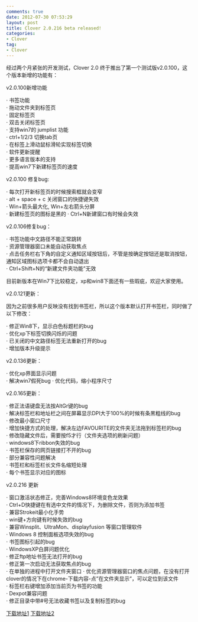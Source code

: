 ```yaml
---
comments: true
date: 2012-07-30 07:53:29
layout: post
title: Clover 2.0.216 beta released!
categories:
- Clover 
tag:
- Clover
---
```


<p>经过两个月紧张的开发测试，Clover 2.0 终于推出了第一个测试版v2.0.100，这个版本新增的功能有：</p>
<p>v2.0.100新增功能</p>
·   书签功能<br>
·   拖动文件夹到标签页<br>
·   固定标签页<br>
·   双击关闭标签页<br>
·   支持win7的 jumplist 功能<br>
·   ctrl+1/2/3 切换tab页<br>
·   在标签上滑动鼠标滑轮实现标签切换<br>
·   软件更新提醒<br>
·   更多语言版本的支持<br>
·   提高win7下新建标签页的速度<br>
<p>v2.0.100 修复bug:</p>

·   每次打开新标签页的时候搜索框就会变窄<br>
·   alt + space + c 关闭窗口的快捷键失效<br>
·   Win+箭头最大化, Win+左右箭头分屏<br>
·   新建标签页的图标是黑的
·   Ctrl+N新建窗口有时候会失效<br>

<p>v2.0.106修复bug：</p>

·   书签功能中文路径不能正常跳转<br>
·   资源管理器窗口未能自动获取焦点<br>
·   点击任务栏右下角的自定义通知区域按钮后，不管是按确定按钮还是取消按钮，通知区域图标选项卡都不会自动退出<br>
·   Ctrl+Shift+N的“新建文件夹功能”无效<br>

<p>目前新版本在Win7下比较稳定，xp和win8下面还有一些瑕疵，欢迎大家使用。</p>
<p>v2.0.121更新：</p>
<p>因为之前很多用户反映没有找到书签栏，所以这个版本默认打开书签栏，同时做了以下修改：</p>

·   修正Win8下，显示白色标题栏的bug<br>
·   优化xp下标签切换闪烁的问题<br>
·   已关闭的中文路径标签无法重新打开的bug<br>
·   增加版本升级提示<br>

<p>v2.0.136更新：</p>

·   优化xp界面显示问题<br>
·   解决win7假死bug
·   优化代码，缩小程序尺寸<br>

<p>v2.0.165更新：</p>

·   修正法语键盘无法按AltGr键的bug<br>
·   解决标签栏和地址栏之间在屏幕显示DPI大于100%的时候有条黑粗线的bug<br>
·   修改最小窗口尺寸<br>
·   增加快捷方式的处理，解决左边FAVOURITE的文件夹无法拖到标签栏的bug<br>
·   修改隐藏文件后，需要按f5才行（文件夹选项的刷新问题）<br>
·   windows8下ribbon失效的bug<br>
·   书签栏保存的网页链接打不开的bug<br>
·   部分兼容性问题解决<br>
·   书签栏和标签栏长文件名缩短处理<br>
·   每个书签显示对应的图标

<p>v2.0.216 更新</p>

·   窗口激活状态修正，完善Windows8环境变色龙效果<br>
·   Ctrl+D快捷键在有选中文件的情况下，为删除文件，否则为添加书签<br>
·   兼容Strokeit最小化手势<br>
·   win键+方向键有时候失效的bug<br>
·   兼容Winsplit、UltraMon、displayfusion 等窗口管理软件<br>
·   Windows 8 控制面板选项失效的bug<br>
·   书签图标引起的bug<br>
·   WindowsXP白屏问题优化<br>
·   修正ftp地址书签无法打开的bug<br>
·   修正第一次启动无法获取焦点的bug<br>
·   在单独的进程中打开文件夹窗口
·   优化资源管理器窗口的焦点问题，在没有打开clover的情况下在chrome-下载内容-点”在文件夹显示”，可以定位到该文件<br>
·   标签栏右键增加添加当前页为书签的功能<br>
·   Dexpot兼容问题<br>
·   修正目录中带#号无法收藏书签以及复制标签的bug<br>

<p><a href="http://ejie.me/download">下载地址1</a>   <a href="http://ejie.me/uploads/Clover_Setup_2.0.216.zip">下载地址2</a></p>
                    
